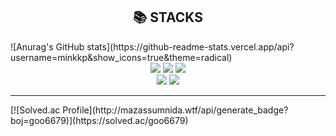 <div align=center><h2>📚 STACKS</h2></div>
![Anurag's GitHub stats](https://github-readme-stats.vercel.app/api?username=minkkp&show_icons=true&theme=radical)

<div align=center> 
  <img src="https://img.shields.io/badge/python-3776AB?style=for-the-badge&logo=python&logoColor=white"> 
  <img src="https://img.shields.io/badge/java-007396?style=for-the-badge&logo=java&logoColor=white"> 
  <img src="https://img.shields.io/badge/html5-E34F26?style=for-the-badge&logo=html5&logoColor=white"> 
  <br>
  <img src="https://img.shields.io/badge/django-092E20?style=for-the-badge&logo=django&logoColor=white">
  <img src="https://img.shields.io/badge/spring-6DB33F?style=for-the-badge&logo=spring&logoColor=white">
  <br>

  <hr>

</div>
[![Solved.ac Profile](http://mazassumnida.wtf/api/generate_badge?boj=goo6679)](https://solved.ac/goo6679)

